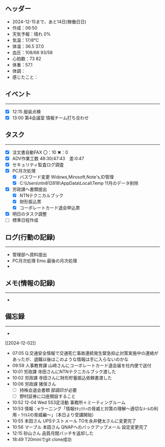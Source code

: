 ## ヘッダー
- 2024-12-15まで、あと14日(稼働日日)
- 作成：06:50
- 天気予報：晴れ 0%
- 気温：17/8℃
- 体温：36.5 37.0
- 血圧：108/66 93/58
- 心拍数：73 82
- 体重：57.1
- 体調：
- 感じたこと：

## イベント
***
- [x] 12:15 服装点検
- [x] 13:00 第4会議室 情報チーム打ち合わせ

## タスク
***
- [x] 注文書自動FAX 〇：10 ✖：0
- [x] ADV作業工数 48:30/47:43　差:0:47
- [x] セキュリティ監査ログ調査
- [x] PC月次処理
  - [x] バスワード変更 Widows,Mirosoft,Note's,ID管理
  - [x] C:\Users\ntn812818\AppData\Local\Temp 11月のデータ削除
- [x] 労政課へ書類提出
  - [x] NTNテクニカルブック
  - [x] 財形振込票
  - [x] コーポレートカード退会申込票
- [x] 明日のタスク調整
- [ ] 標準日程作成

## ログ(行動の記録)
***
- 管理部へ資料提出
- PC月次処理 Emo.最後の月次処理
- 

## メモ(情報の記録)
***
- 

## 備忘録
***
- 

[[2024-12-02]]


- 07:05 Q.交通安全情報で交通死亡事故連続発生緊急抑止対策実施中の連絡があったが、退職以後はこのような情報は手に入らないのかな 
- 09:59 人事教育課 山﨑さんにコーポレートカード退会届を社内便で送付 
- 10:01 労政課 寺田さんにNTNテクニカルブック渡した 
- 10:02 労政課 寺田さんに財形貯蓄振込依頼書渡した 
- 10:06 
	労政課 猪俣さん
	- [ ] 持株会退会書類 部調印が必要
	- [ ] 野村証券に口座開設すること 
- 10:52 12-04 Wed 5S3定活動 事務所＋ミーティングルーム 
- 10:53 情報：eラーニング「情報ｾｷｭﾘﾃｨの脅威と対策の理解～適切なﾒｰﾙの利用・ｳｲﾙｽの脅威編～」（本日より受講開始） 
- 10:55 本田さん UPSテストメール TOを永井健太さんに変更完了 
- 10:56 マーブル 本田さん QNAPへのバックアップメール 設定変更完了 
- 12:15 砂山さん 品質月間バッチを返却した 
- 18:49 T20miniでgit clone成功 
